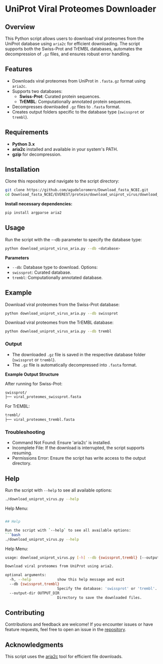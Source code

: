 # UniProt Viral Proteomes Downloader

## Overview

This Python script allows users to download viral proteomes from the UniProt database using `aria2c` for efficient downloading. The script supports both the Swiss-Prot and TrEMBL databases, automates the decompression of `.gz` files, and ensures robust error handling.

## Features
- Downloads viral proteomes from UniProt in `.fasta.gz` format using `aria2c`.
- Supports two databases:
  - **Swiss-Prot**: Curated protein sequences.
  - **TrEMBL**: Computationally annotated protein sequences.
- Decompresses downloaded `.gz` files to `.fasta` format.
- Creates output folders specific to the database type (`swissprot` or `trembl`).

## Requirements
- **Python 3.x**
- **aria2c** installed and available in your system's PATH.
- **gzip** for decompression.

## Installation
Clone this repository and navigate to the script directory:
```bash
git clone https://github.com/agudeloromero/Download_fasta_NCBI.git
cd Download_fasta_NCBI/EVEREST/protein/download_uniprot_virus/download_uniprot_virus.py 
```

**Install necessary dependencies:**
```bash
pip install argparse aria2
```

## Usage

Run the script with the --db parameter to specify the database type:
```bash
python download_uniprot_virus_aria.py --db <database>
```

**Parameters**
* `--db`: Database type to download. Options:
* `swissprot`: Curated database.
* `trembl`: Computationally annotated database.

## Example

Download viral proteomes from the Swiss-Prot database:
```bash
python download_uniprot_virus_aria.py --db swissprot
```

Download viral proteomes from the TrEMBL database:
```bash
python download_uniprot_virus_aria.py --db trembl
```

### Output

* The downloaded `.gz` file is saved in the respective database folder (`swissprot` or `trembl`).
* The `.gz` file is automatically decompressed into `.fasta` format.

**Example Output Structure**

After running for Swiss-Prot:
```bash
swissprot/
├── viral_proteomes_swissprot.fasta
```

For TrEMBL:
```bash
trembl/
├── viral_proteomes_trembl.fasta
```

### Troubleshooting

* Command Not Found: Ensure 'aria2c' is installed.
* Incomplete File: If the download is interrupted, the script supports resuming.
* Permissions Error: Ensure the script has write access to the output directory.


## Help

Run the script with `--help` to see all available options:
```bash
./download_uniprot_virus.py --help
```

Help Menu:
```bash

## Help

Run the script with `--help` to see all available options:
```bash
./download_uniprot_virus.py --help
```

Help Menu:
```bash
usage: download_uniprot_virus.py [-h] --db {swissprot,trembl} [--output-dir OUTPUT_DIR]

Download viral proteomes from UniProt using aria2.

optional arguments:
  -h, --help            show this help message and exit
  --db {swissprot,trembl}
                        Specify the database: 'swissprot' or 'trembl'.
  --output-dir OUTPUT_DIR
                        Directory to save the downloaded files.

```

## Contributing

Contributions and feedback are welcome! If you encounter issues or have feature requests, feel free to open an issue in the [repository](https://github.com/agudeloromero/Download_fasta_NCBI/issues).

## Acknowledgments

This script uses the [aria2c](https://github.com/aria2/aria2) tool for efficient file downloads.

